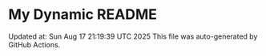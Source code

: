 # My Dynamic README
Updated at: Sun Aug 17 21:19:39 UTC 2025
This file was auto-generated by GitHub Actions.
